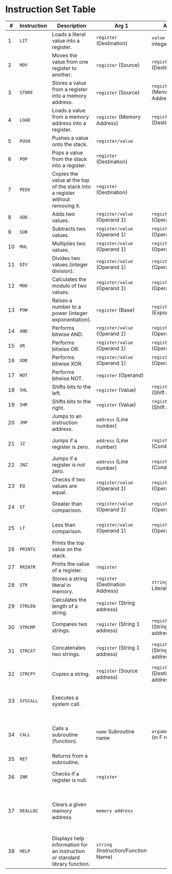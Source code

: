 # Instruction Set Table

| #  | Instruction | Description                                                                   | Arg 1                                | Arg 2                            | Returns                        | Notes                                                                                                                |
|----|-------------|-------------------------------------------------------------------------------|--------------------------------------|----------------------------------|--------------------------------|----------------------------------------------------------------------------------------------------------------------|
| 1  | `LIT`       | Loads a literal value into a register.                                        | `register` (Destination)             | `value` (64-bit integer)         | -                              |                                                                                                                      |
| 2  | `MOV`       | Moves the value from one register to another.                                 | `register` (Source)                  | `register` (Destination)         | -                              |                                                                                                                      |
| 3  | `STORE`     | Stores a value from a register into a memory address.                         | `register` (Source)                  | `register` (Memory Address)      | -                              | Ensure the destination register holds a valid memory address.                                                        |
| 4  | `LOAD`      | Loads a value from a memory address into a register.                          | `register` (Memory Address)          | `register` (Destination)         | -                              | Ensure the source register holds a valid memory address.                                                             |
| 5  | `PUSH`      | Pushes a value onto the stack.                                                | `register/value`                     |                                  | -                              | The stack grows downwards.                                                                                           |
| 6  | `POP`       | Pops a value from the stack into a register.                                  | `register` (Destination)             |                                  | -                              | Handles stack underflow.                                                                                             |
| 7  | `PEEK`      | Copies the value at the top of the stack into a register without removing it. | `register` (Destination)             |                                  | -                              |                                                                                                                      |
| 8  | `ADD`       | Adds two values.                                                              | `register/value` (Operand 1)         | `register/value` (Operand 2)     | `R4`                           |                                                                                                                      |
| 9  | `SUB`       | Subtracts two values.                                                         | `register/value` (Operand 1)         | `register/value` (Operand 2)     | `R4`                           |                                                                                                                      |
| 10 | `MUL`       | Multiplies two values.                                                        | `register/value` (Operand 1)         | `register/value` (Operand 2)     | `R4`                           |                                                                                                                      |
| 11 | `DIV`       | Divides two values (integer division).                                        | `register/value` (Operand 1)         | `register/value` (Operand 2)     | `R4`                           | Throws `ArithmeticException` on division by zero.                                                                    |
| 12 | `MOD`       | Calculates the modulo of two values.                                          | `register/value` (Operand 1)         | `register/value` (Operand 2)     | `R4`                           | Throws `ArithmeticException` on division by zero.                                                                    |
| 13 | `POW`       | Raises a number to a power (integer exponentiation).                          | `register` (Base)                    | `register` (Exponent)            | `R4`                           | Handles potential overflow.                                                                                          |
| 14 | `AND`       | Performs bitwise AND.                                                         | `register/value` (Operand 1)         | `register/value` (Operand 2)     | `R3`                           |                                                                                                                      |
| 15 | `OR`        | Performs bitwise OR.                                                          | `register/value` (Operand 1)         | `register/value` (Operand 2)     | `R3`                           |                                                                                                                      |
| 16 | `XOR`       | Performs bitwise XOR.                                                         | `register/value` (Operand 1)         | `register/value` (Operand 2)     | `R3`                           |                                                                                                                      |
| 17 | `NOT`       | Performs bitwise NOT.                                                         | `register` (Operand)                 |                                  | `R3`                           |                                                                                                                      |
| 18 | `SHL`       | Shifts bits to the left.                                                      | `register` (Value)                   | `register/value` (Shift amount)  | `R3`                           |                                                                                                                      |
| 19 | `SHR`       | Shifts bits to the right.                                                     | `register` (Value)                   | `register/value` (Shift amount)  | `R3`                           |                                                                                                                      |
| 20 | `JMP`       | Jumps to an instruction address.                                              | `address` (Line number)              |                                  | -                              | Address is the line number. Unconditional jump.                                                                      |
| 21 | `JZ`        | Jumps if a register is zero.                                                  | `address` (Line number)              | `register` (Condition)           | -                              | Address is the line number. Conditional jump.                                                                        |
| 22 | `JNZ`       | Jumps if a register is not zero.                                              | `address` (Line number)              | `register` (Condition)           | -                              | Address is the line number. Conditional jump.                                                                        |
| 23 | `EQ`        | Checks if two values are equal.                                               | `register/value` (Operand 1)         | `register/value` (Operand 2)     | `R4` (0 if equal, 1 otherwise) |                                                                                                                      |
| 24 | `GT`        | Greater than comparison.                                                      | `register/value` (Operand 1)         | `register/value` (Operand 2)     | `R4` (0 if >, 1 otherwise)     |                                                                                                                      |
| 25 | `LT`        | Less than comparison.                                                         | `register/value` (Operand 1)         | `register/value` (Operand 2)     | `R4` (0 if <, 1 otherwise)     |                                                                                                                      |
| 26 | `PRINTS`    | Prints the top value on the stack.                                            |                                      |                                  | -                              |                                                                                                                      |
| 27 | `PRINTR`    | Prints the value of a register.                                               | `register`                           |                                  | -                              | Prints in decimal.                                                                                                   |
| 28 | `STR`       | Stores a string literal in memory.                                            | `register` (Destination Address)     | `string` (String Literal)        | -                              | Memory allocation is automatic.                                                                                      |
| 29 | `STRLEN`    | Calculates the length of a string.                                            | `register` (String address)          |                                  | `R4`                           | Excludes the null terminator.                                                                                        |
| 30 | `STRCMP`    | Compares two strings.                                                         | `register` (String 1 address)        | `register` (String 2 address)    | `R4` (0 if equal, 1 if not)    |                                                                                                                      |
| 31 | `STRCAT`    | Concatenates two strings.                                                     | `register` (String 1 address)        | `register` (String 2 address)    | `R4` (Address of new string)   |                                                                                                                      |
| 32 | `STRCPY`    | Copies a string.                                                              | `register` (Source address)          | `register` (Destination address) | -                              |                                                                                                                      |
| 33 | `SYSCALL`   | Executes a system call.                                                       |                                      |                                  | `R2`                           | Arguments are in the `S` registers. See the System Call Table.  Results are pushed into `R2`                         |
| 34 | `CALL`      | Calls a subroutine (function).                                                | `name` Subroutine name               | `arguments...`  (in F registers) | `stack`                        | See "Subroutines" documentation.  Return value (if any) is pushed onto the stack.                                    |
| 35 | `RET`       | Returns from a subroutine.                                                    |                                      |                                  | -                              | See "Subroutines" documentation.                                                                                     |
| 36 | `INR`       | Checks if a register is null.                                                 | `register`                           |                                  | `IF4`( 0 if null, 1 if not)    | This return may change!                                                                                              |
| 37 | `DEALLOC`   | Clears a given memory address                                                 | `memory address`                     |                                  |                                | Used for memory management of strings after they’re no longer needed. It may be useful for other types in the future |
| 38 | `HELP`      | Displays help information for an instruction or standard library function.    | `string` (Instruction/Function Name) |                                  | -                              | If the function is user-defined, there is no help                                                                    |
